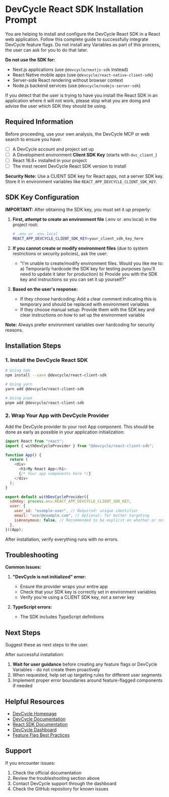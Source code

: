 # DevCycle React SDK Installation Prompt

You are helping to install and configure the DevCycle React SDK in a React web application. Follow this complete guide to successfully integrate DevCycle feature flags. Do not install any Variables as part of this process, the user can ask for you to do that later.

**Do not use the SDK for:**

- Next.js applications (use `@devcycle/nextjs-sdk` instead)
- React Native mobile apps (use `@devcycle/react-native-client-sdk`)
- Server-side React rendering without browser context
- Node.js backend services (use `@devcycle/nodejs-server-sdk`)

If you detect that the user is trying to have you install the React SDK in an application where it will not work, please stop what you are doing and advise the user which SDK they should be using.

## Required Information

Before proceeding, use your own analysis, the DevCycle MCP or web search to ensure you have:

- [ ] A DevCycle account and project set up
- [ ] A Development environment **Client SDK Key** (starts with `dvc_client_`)
- [ ] React 16.8+ installed in your project
- [ ] The most recent DevCycle React SDK version to install

**Security Note:** Use a CLIENT SDK key for React apps, not a server SDK key. Store it in environment variables like `REACT_APP_DEVCYCLE_CLIENT_SDK_KEY`.

## SDK Key Configuration

**IMPORTANT:** After obtaining the SDK key, you must set it up properly:

1. **First, attempt to create an environment file** (.env or .env.local) in the project root:

   ```bash
   # .env or .env.local
   REACT_APP_DEVCYCLE_CLIENT_SDK_KEY=your_client_sdk_key_here
   ```

2. **If you cannot create or modify environment files** (due to system restrictions or security policies), ask the user:

   - "I'm unable to create/modify environment files. Would you like me to:
     a) Temporarily hardcode the SDK key for testing purposes (you'll need to update it later for production)
     b) Provide you with the SDK key and instructions so you can set it up yourself?"

3. **Based on the user's response:**
   - If they choose hardcoding: Add a clear comment indicating this is temporary and should be replaced with environment variables
   - If they choose manual setup: Provide them with the SDK key and clear instructions on how to set up the environment variable

**Note:** Always prefer environment variables over hardcoding for security reasons.

## Installation Steps

### 1. Install the DevCycle React SDK

```bash
# Using npm
npm install --save @devcycle/react-client-sdk

# Using yarn
yarn add @devcycle/react-client-sdk

# Using pnpm
pnpm add @devcycle/react-client-sdk
```

### 2. Wrap Your App with DevCycle Provider

Add the DevCycle provider to your root App component. This should be done as early as possible in your application initialization:

```javascript
import React from "react";
import { withDevCycleProvider } from "@devcycle/react-client-sdk";

function App() {
  return (
    <div>
      <h1>My React App</h1>
      {/* Your app components here */}
    </div>
  );
}

export default withDevCycleProvider({
  sdkKey: process.env.REACT_APP_DEVCYCLE_CLIENT_SDK_KEY,
  user: {
    user_id: "example-user", // Required: unique identifier
    email: "user@example.com", // Optional: for better targeting
    isAnonymous: false, // Recommended to be explicit on whether or not to use an Anonymous ID
  },
})(App);
```

After installation, verify everything runs with no errors.

## Troubleshooting

**Common Issues:**

1. **"DevCycle is not initialized" error:**

   - Ensure the provider wraps your entire app
   - Check that your SDK key is correctly set in environment variables
   - Verify you're using a CLIENT SDK key, not a server key

2. **TypeScript errors:**
   - The SDK includes TypeScript definitions

## Next Steps

Suggest these as next steps to the user.

After successful installation:

1. **Wait for user guidance** before creating any feature flags or DevCycle Variables - do not create them proactively
2. When requested, help set up targeting rules for different user segments
3. Implement proper error boundaries around feature-flagged components if needed

## Helpful Resources

- [DevCycle Homepage](https://www.devcycle.com/)
- [DevCycle Documentation](https://docs.devcycle.com/)
- [React SDK Documentation](https://docs.devcycle.com/sdk/client-side-sdks/react/)
- [DevCycle Dashboard](https://app.devcycle.com/)
- [Feature Flag Best Practices](https://docs.devcycle.com/best-practices/)

## Support

If you encounter issues:

1. Check the official documentation
2. Review the troubleshooting section above
3. Contact DevCycle support through the dashboard
4. Check the GitHub repository for known issues
